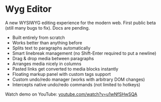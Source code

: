 # Wyg Editor

A new WYSIWYG editing experience for the modern web.
First public beta (still many bugs to fix). Docs are pending.

- Built entirely from scratch
- Works better than anything before
- Splits text to paragraphs automatically
- Smart linebreak management (no Shift-Enter required to put a newline)
- Drag & drop media between paragraphs
- Arranges media nicely in columns
- Pasted links get converted to media blocks instantly
- Floating markup panel with custom tags support
- Custom undo/redo manager (works with arbitrary DOM changes)
- Intercepts native undo/redo commands (not limited to hotkeys)

Watch demo on YouTube: [youtube.com/watch?v=u1wNfSHwSQA](https://www.youtube.com/watch?v=u1wNfSHwSQA)
